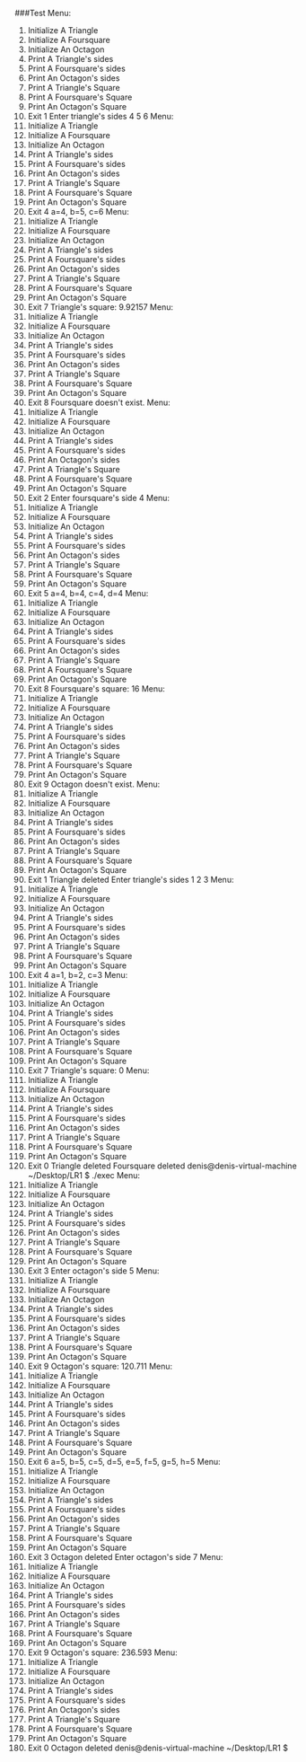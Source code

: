 ###Test
Menu:
1) Initialize A Triangle
2) Initialize A Foursquare
3) Initialize An Octagon
4) Print A Triangle's sides
5) Print A Foursquare's sides
6) Print An Octagon's sides
7) Print A Triangle's Square
8) Print A Foursquare's Square
9) Print An Octagon's Square
0) Exit
1
Enter triangle's sides
4 5 6
Menu:
1) Initialize A Triangle
2) Initialize A Foursquare
3) Initialize An Octagon
4) Print A Triangle's sides
5) Print A Foursquare's sides
6) Print An Octagon's sides
7) Print A Triangle's Square
8) Print A Foursquare's Square
9) Print An Octagon's Square
0) Exit
4
a=4, b=5, c=6
Menu:
1) Initialize A Triangle
2) Initialize A Foursquare
3) Initialize An Octagon
4) Print A Triangle's sides
5) Print A Foursquare's sides
6) Print An Octagon's sides
7) Print A Triangle's Square
8) Print A Foursquare's Square
9) Print An Octagon's Square
0) Exit
7
Triangle's square: 9.92157
Menu:
1) Initialize A Triangle
2) Initialize A Foursquare
3) Initialize An Octagon
4) Print A Triangle's sides
5) Print A Foursquare's sides
6) Print An Octagon's sides
7) Print A Triangle's Square
8) Print A Foursquare's Square
9) Print An Octagon's Square
0) Exit
8
Foursquare doesn't exist.
Menu:
1) Initialize A Triangle
2) Initialize A Foursquare
3) Initialize An Octagon
4) Print A Triangle's sides
5) Print A Foursquare's sides
6) Print An Octagon's sides
7) Print A Triangle's Square
8) Print A Foursquare's Square
9) Print An Octagon's Square
0) Exit
2
Enter foursquare's side
4
Menu:
1) Initialize A Triangle
2) Initialize A Foursquare
3) Initialize An Octagon
4) Print A Triangle's sides
5) Print A Foursquare's sides
6) Print An Octagon's sides
7) Print A Triangle's Square
8) Print A Foursquare's Square
9) Print An Octagon's Square
0) Exit
5
a=4, b=4, c=4, d=4
Menu:
1) Initialize A Triangle
2) Initialize A Foursquare
3) Initialize An Octagon
4) Print A Triangle's sides
5) Print A Foursquare's sides
6) Print An Octagon's sides
7) Print A Triangle's Square
8) Print A Foursquare's Square
9) Print An Octagon's Square
0) Exit
8
Foursquare's square: 16
Menu:
1) Initialize A Triangle
2) Initialize A Foursquare
3) Initialize An Octagon
4) Print A Triangle's sides
5) Print A Foursquare's sides
6) Print An Octagon's sides
7) Print A Triangle's Square
8) Print A Foursquare's Square
9) Print An Octagon's Square
0) Exit
9
Octagon doesn't exist.
Menu:
1) Initialize A Triangle
2) Initialize A Foursquare
3) Initialize An Octagon
4) Print A Triangle's sides
5) Print A Foursquare's sides
6) Print An Octagon's sides
7) Print A Triangle's Square
8) Print A Foursquare's Square
9) Print An Octagon's Square
0) Exit
1
Triangle deleted
Enter triangle's sides
1 2 3
Menu:
1) Initialize A Triangle
2) Initialize A Foursquare
3) Initialize An Octagon
4) Print A Triangle's sides
5) Print A Foursquare's sides
6) Print An Octagon's sides
7) Print A Triangle's Square
8) Print A Foursquare's Square
9) Print An Octagon's Square
0) Exit
4
a=1, b=2, c=3
Menu:
1) Initialize A Triangle
2) Initialize A Foursquare
3) Initialize An Octagon
4) Print A Triangle's sides
5) Print A Foursquare's sides
6) Print An Octagon's sides
7) Print A Triangle's Square
8) Print A Foursquare's Square
9) Print An Octagon's Square
0) Exit
7
Triangle's square: 0
Menu:
1) Initialize A Triangle
2) Initialize A Foursquare
3) Initialize An Octagon
4) Print A Triangle's sides
5) Print A Foursquare's sides
6) Print An Octagon's sides
7) Print A Triangle's Square
8) Print A Foursquare's Square
9) Print An Octagon's Square
0) Exit
0
Triangle deleted
Foursquare deleted
denis@denis-virtual-machine ~/Desktop/LR1 $ ./exec
Menu:
1) Initialize A Triangle
2) Initialize A Foursquare
3) Initialize An Octagon
4) Print A Triangle's sides
5) Print A Foursquare's sides
6) Print An Octagon's sides
7) Print A Triangle's Square
8) Print A Foursquare's Square
9) Print An Octagon's Square
0) Exit
3
Enter octagon's side
5
Menu:
1) Initialize A Triangle
2) Initialize A Foursquare
3) Initialize An Octagon
4) Print A Triangle's sides
5) Print A Foursquare's sides
6) Print An Octagon's sides
7) Print A Triangle's Square
8) Print A Foursquare's Square
9) Print An Octagon's Square
0) Exit
9
Octagon's square: 120.711
Menu:
1) Initialize A Triangle
2) Initialize A Foursquare
3) Initialize An Octagon
4) Print A Triangle's sides
5) Print A Foursquare's sides
6) Print An Octagon's sides
7) Print A Triangle's Square
8) Print A Foursquare's Square
9) Print An Octagon's Square
0) Exit
6
a=5, b=5, c=5, d=5, e=5, f=5, g=5, h=5
Menu:
1) Initialize A Triangle
2) Initialize A Foursquare
3) Initialize An Octagon
4) Print A Triangle's sides
5) Print A Foursquare's sides
6) Print An Octagon's sides
7) Print A Triangle's Square
8) Print A Foursquare's Square
9) Print An Octagon's Square
0) Exit
3
Octagon deleted
Enter octagon's side
7
Menu:
1) Initialize A Triangle
2) Initialize A Foursquare
3) Initialize An Octagon
4) Print A Triangle's sides
5) Print A Foursquare's sides
6) Print An Octagon's sides
7) Print A Triangle's Square
8) Print A Foursquare's Square
9) Print An Octagon's Square
0) Exit
9
Octagon's square: 236.593
Menu:
1) Initialize A Triangle
2) Initialize A Foursquare
3) Initialize An Octagon
4) Print A Triangle's sides
5) Print A Foursquare's sides
6) Print An Octagon's sides
7) Print A Triangle's Square
8) Print A Foursquare's Square
9) Print An Octagon's Square
0) Exit
0
Octagon deleted
denis@denis-virtual-machine ~/Desktop/LR1 $ 
